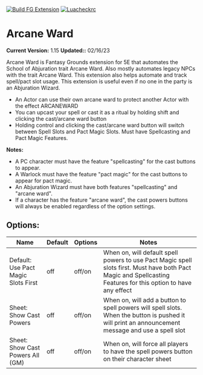 [![Build FG Extension](https://github.com/rhagelstrom/ArcaneWard/actions/workflows/create-release.yml/badge.svg)](https://github.com/rhagelstrom/ArcaneWard/actions/workflows/create-release.yml) [![Luacheckrc](https://github.com/rhagelstrom/ArcaneWard/actions/workflows/luacheck.yml/badge.svg)](https://github.com/rhagelstrom/ArcaneWard/actions/workflows/luacheck.yml)
# Arcane Ward

**Current Version:** 1.15
**Updated::** 02/16/23

Arcane Ward is Fantasy Grounds extension for 5E that automates the School of Abjuration trait Arcane Ward. Also mostly automates legacy NPCs with the trait Arcane Ward. This extension also helps automate and track spell/pact slot usage. This extension is useful even if no one in the party is an Abjuration Wizard.

- An Actor can use their own arcane ward to protect another Actor with the effect ARCANEWARD
- You can upcast your spell or cast it as a ritual by holding shift and clicking the cast/arcane ward button
- Holding control and clicking the cast/arcane ward button will switch between Spell Slots and Pact Magic Slots. Must have Spellcasting and Pact Magic Features.

**Notes:**
- A PC character must have the feature "spellcasting" for the cast buttons to appear.
- A Warlock must have the feature "pact magic" for the cast buttons to appear for pact magic.
- An Abjuration Wizard must have both features "spellcasting" and "arcane ward".
- If a character has the feature "arcane ward", the cast powers buttons will always be enabled regardless of the option settings.
## Options:
| Name| Default | Options | Notes |
|---|---|---|---|
|Default: Use Pact Magic Slots First| off| off/on| When on, will default spell powers to use Pact Magic spell slots first. Must have both Pact Magic and Spellcasting Features for this option to have any effect|
|Sheet: Show Cast Powers| off| off/on| When on, will add a button to spell powers will spell slots. When the button is pushed it will print an announcement message and use a spell slot|
|Sheet: Show Cast Powers All (GM)| off| off/on| When on, will force all players to have the spell powers button on their character sheet|
